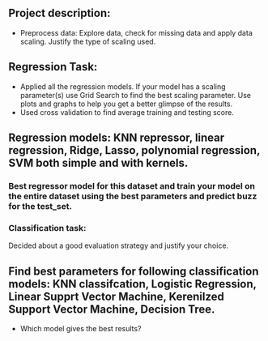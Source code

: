 ## Project description:
- Preprocess data: Explore data, check for missing data and apply data scaling. Justify the type of scaling used.

## Regression Task:
- Applied all the regression models. If your model has a scaling parameter(s) use Grid Search to find the best scaling parameter. Use plots and graphs to help you get a better glimpse of the results.
- Used cross validation to find average training and testing score.
## Regression models: KNN repressor, linear regression, Ridge, Lasso, polynomial regression, SVM both simple and with kernels.

### Best regressor model for this dataset and train your model on the entire dataset using the best parameters and predict buzz for the test_set.

### Classification task:

Decided about a good evaluation strategy and justify your choice.

## Find best parameters for following classification models: KNN classifcation, Logistic Regression, Linear Supprt Vector Machine, Kerenilzed Support Vector Machine, Decision Tree.

- Which model gives the best results?
